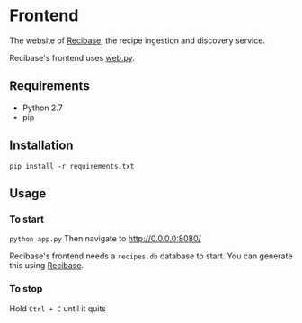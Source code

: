 # Frontend

The website of [Recibase][recibase], the recipe ingestion and discovery service.

Recibase's frontend uses [web.py][webpy].

## Requirements

- Python 2.7
- pip

## Installation

`pip install -r requirements.txt`

## Usage

### To start
`python app.py`
Then navigate to http://0.0.0.0:8080/

Recibase's frontend needs a `recipes.db` database to start. You can generate this using [Recibase][recibase].

### To stop
Hold `Ctrl + C` until it quits

[recibase]: https://github.com/The-Silverwood-Institute/Recibase
[webpy]: http://webpy.org/
